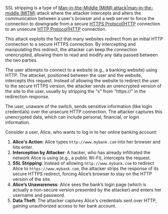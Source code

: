   
SSL stripping is a type of [Man-in-the-Middle (MitM) attack|man-in-the-middle (MITM)]() attack where the attacker intercepts and alters the communication between a user's browser and a web server to force the connection to downgrade from a secure [HTTPS Protocol|HTTP]() connection to an unsecure [HTTP Protocol|HTTP]() connection. 

This attack exploits the fact that many websites redirect from an initial HTTP connection to a secure HTTPS connection. By intercepting and manipulating this redirect, the attacker can keep the connection unencrypted, allowing them to read and modify any data passed between the two parties.

The user attempts to connect to a website (e.g., a banking website) using HTTP. The attacker, positioned between the user and the website, intercepts this request. Instead of allowing the website to redirect the user to the secure HTTPS version, the attacker sends an unencrypted version of the site to the user, usually by stripping the "s" from "https://" in the redirection response.

The user, unaware of the switch, sends sensitive information (like login credentials) over the unsecure HTTP connection. The attacker captures this unencrypted data, which can include personal, financial, or login information.

Consider a user, Alice, who wants to log in to her online banking account:

1. **Alice's Action**: Alice types `http://www.mybank.com` into her browser and hits enter.
2. **Interception by Attacker**: A hacker, who has already infiltrated the network Alice is using (e.g., a public Wi-Fi), intercepts the request.
3. **SSL Stripping**: Instead of allowing `http://www.mybank.com` to redirect Alice to `https://www.mybank.com`, the attacker strips the response of its secure HTTPS redirect, forcing Alice’s browser to stay on the HTTP version of the site.
4. **Alice’s Unawareness**: Alice sees the bank’s login page (which is actually a non-secure version presented by the attacker) and enters her username and password.
5. **Data Theft**: The attacker captures Alice's credentials sent over HTTP, gaining unauthorized access to her bank account.

